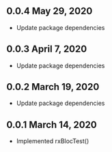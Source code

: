 ## 0.0.4 May 29, 2020
* Update package dependencies

## 0.0.3 April 7, 2020
* Update package dependencies

## 0.0.2 March 19, 2020
* Update package dependencies

## 0.0.1 March 14, 2020
* Implemented rxBlocTest()

